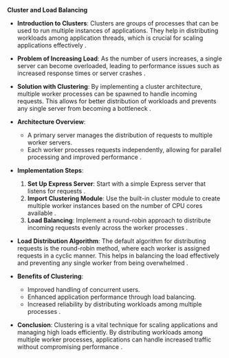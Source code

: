 **Cluster and Load Balancing**

- **Introduction to Clusters**: Clusters are groups of processes that can be used to run multiple instances of applications. They help in distributing workloads among application threads, which is crucial for scaling applications effectively .

- **Problem of Increasing Load**: As the number of users increases, a single server can become overloaded, leading to performance issues such as increased response times or server crashes .

- **Solution with Clustering**: By implementing a cluster architecture, multiple worker processes can be spawned to handle incoming requests. This allows for better distribution of workloads and prevents any single server from becoming a bottleneck .

- **Architecture Overview**: 
  - A primary server manages the distribution of requests to multiple worker servers.
  - Each worker processes requests independently, allowing for parallel processing and improved performance .

- **Implementation Steps**:
  1. **Set Up Express Server**: Start with a simple Express server that listens for requests .
  2. **Import Clustering Module**: Use the built-in cluster module to create multiple worker instances based on the number of CPU cores available .
  3. **Load Balancing**: Implement a round-robin approach to distribute incoming requests evenly across the worker processes .

- **Load Distribution Algorithm**: The default algorithm for distributing requests is the round-robin method, where each worker is assigned requests in a cyclic manner. This helps in balancing the load effectively and preventing any single worker from being overwhelmed .

- **Benefits of Clustering**:
  - Improved handling of concurrent users.
  - Enhanced application performance through load balancing.
  - Increased reliability by distributing workloads among multiple processes .

- **Conclusion**: Clustering is a vital technique for scaling applications and managing high loads efficiently. By distributing workloads among multiple worker processes, applications can handle increased traffic without compromising performance .
